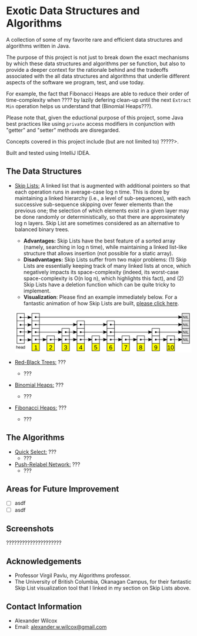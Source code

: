 # Exotic Data Structures and Algorithms

A collection of some of my favorite rare and efficient data structures and algorithms written in Java.


The purpose of this project is not just to break down the exact mechanisms by which these data structures and algorithms per se function, but also to provide a deeper context for the rationale behind and the tradeoffs associated with the all data structures and algorithms that underlie different aspects of the software we program, test, and use today.

For example, the fact that Fibonacci Heaps are able to reduce their order of time-complexity when ???? by lazily defering clean-up until the next `Extract Min` operation helps us understand that (Binomial Heaps???).


Please note that, given the eductional purpose of this project, some Java best practices like using `private` access modifiers in conjunction with "getter" and "setter" methods are disregarded.

Concepts covered in this project include (but are not limited to) ?????>. 

Built and tested using IntelliJ IDEA. 

## The Data Structures
- <ins>Skip Lists:</ins> A linked list that is augmented with additional pointers so that each operation runs in average-case log n time. This is done by maintaining a linked hierarchy (i.e., a level of sub-sequences), with each successive sub-sequence skipping over fewer elements than the previous one; the selection of which elements exist in a given layer may be done randomly or deterministically, so that there are approximately log n layers. Skip List are sometimes considered as an alternative to balanced binary trees.
  - **Advantages:** Skip Lists have the best feature of a sorted array (namely, searching in log n time), while maintaining a linked list-like structure that allows insertion (not possible for a static array). 
  - **Disadvantages:** Skip Lists suffer from two major problems: (1) Skip Lists are essentially keeping track of many linked lists at once, which negatively impacts its space-complexity (indeed, its worst-case space-complexity is O(n log n), which highlights this fact), and (2) Skip Lists have a deletion function which can be quite tricky to implement. 
  - **Visualization**: Please find an example immediately below. For a fantastic animation of how Skip Lists are built, [please click here](https://cmps-people.ok.ubc.ca/ylucet/DS/SkipList.html "UBC Skip List Visualization").
  <p align="center">
    <img src="https://github.com/alex-w-99/Exotic-Data-Structures-and-Algorithms/blob/main/Images/SkipLists.png" width="500">
  </p>

- <ins>Red-Black Trees:</ins> ???
  - ???

- <ins>Binomial Heaps:</ins> ???
  - ???

- <ins>Fibonacci Heaps:</ins> ???
  - ???

## The Algorithms
- <ins>Quick Select:</ins> ???
  - ???
- <ins>Push-Relabel Network:</ins> ???
  - ???

## Areas for Future Improvement
- [ ] asdf
- [ ] asdf

## Screenshots

?????????????????????

## Acknowledgements

- Professor Virgil Pavlu, my Algorithms professor.
- The University of British Columbia, Okanagan Campus, for their fantastic Skip List visualization tool that I linked in my section on Skip Lists above.  

## Contact Information
- Alexander Wilcox
- Email: alexander.w.wilcox@gmail.com
